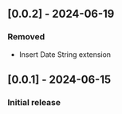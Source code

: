 ## [0.0.2] - 2024-06-19
### Removed
- Insert Date String extension

## [0.0.1] - 2024-06-15
### Initial release
